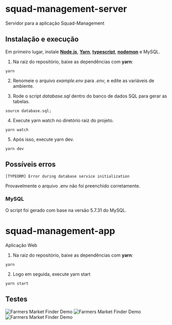 # squad-management-server

Servidor para a aplicação Squad-Management

## Instalação e execução

Em primeiro lugar, instale [**Node.js**](https://nodejs.org/en/), [**Yarn**]("https://classic.yarnpkg.com/en/docs/install#debian-stable"), [**typescript**](https://www.npmjs.com/package/typescript), [**nodemon**](https://www.npmjs.com/package/nodemon) e MySQL.

1. Na raiz do repositório, baixe as dependências com **yarn**:
```
yarn
```
2. Renomeie o arquivo *example.env* para *.env*, e edite as variáveis de ambiente. 

3. Rode o script *database.sql* dentro do banco de dados SQL para gerar as tabelas.
```
source database.sql;
```
4. Execute yarn watch no diretório raiz do projeto.
```
yarn watch 
```
5. Após isso, execute yarn dev.
```
yarn dev
```

## Possíveis erros

```
[TYPEORM] Error during database service initialization
```
Provavelmente o arquivo .env não foi preenchido corretamente.

### MySQL
O script foi gerado com base na versão 5.7.31 do MySQL.


# squad-management-app

Aplicação Web 


1. Na raiz do repositório, baixe as dependências com **yarn**:
```
yarn
```

2. Logo em seguida, execute yarn start 
```
yarn start
```

## Testes

![Farmers Market Finder Demo](gifts/addTeam.gif)
![Farmers Market Finder Demo](gifts/editTeam.gif)
![Farmers Market Finder Demo](gifts/sort&Delete.gif)